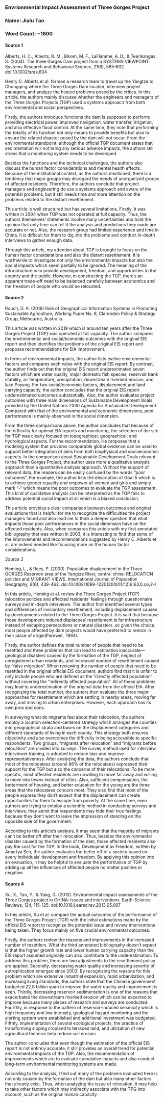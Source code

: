 ### Envrionmental Impact Assessment of Three Gorges Project
### Name: Jialu Tao 
### Word Count: ~1800 

#### Source 1

Alberts, H. C., Alberts, R. M., Bloom, M. F., LaFlamme, A. D., & Teerikangas, S. (2004). The three Gorges Dam project from a SYSTEMS VIEWPOINT. Systems Research and Behavioral Science, 21(6), 585-602. doi:10.1002/sres.604

Henry C. Alberts et al. formed a research team to travel up the Yangtze to Chongqing where the Three Gorges Dam located, interview project managers, and analyze the heated problems posed by the critics. In this article, the authors mainly discusse whether the engineers and managers of the Three Gorges Projects (TGP) used a systems approach from both environmental and social perspectives.

Firstly, the authors introduce functions the dam is supposed to perform: providing electrical power, improved navigation, water transfer, irrigation, and also effective flood control. At the same time, they note that performing the totality of its function not only means to provide benefits but also to ensure the related disaster posed by the dam will not occur. From the environmental standpoint, although the official TGP document states that sedimentation will not bring any serious adverse impacts, the authors still stress that a monitoring system needs to be developed.

Besides the functions and the technical challenges, the authors also discuss the human factor considerations and mental health effects. Because of the institutional context, as the authors mentioned, there is a tendency that major groups may disregard the needs of unorganized groups of affected residents. Therefore, the authors conclude that project managers and engineering do use a systems approach and aware of the potential problems, but it still needs time and more attention on the problems related to the distant resettlement.

This article is well structured but has several limitations. Firstly, it was written in 2004 when TGP was not operated at full capacity. Thus, the authors themselves’ statements involve many uncertainties and hold the opinion that only time can tell if the analysis and predictions they made are accurate or not. Also, the research group had limited experience and time in China. It is difficult for them to dig into the problems and conduct in-depth interviews to gather enough data.

Through this article, my attention about TGP is brought to focus on the human factor considerations and also the distant resettlement. It is worthwhile to investigate not only the environmental impacts but also the social impacts which seem partially to be ignored. The meaning of the infrastructure is to provide development, freedom, and opportunities to the country and the public. However, in constructing the TGP, there’s an apparent trade-off need to be balanced carefully between economics and the freedom of people who would be relocated.

#### Source 2

Rouch, D. A. (2019) Role of Geographical Information Systems in Promoting Sustainable Agriculture, Working Paper No. 8, Clarendon Policy & Strategy Group, Melbourne, Australia. 

This article was written in 2019 which is around ten years after the Three Gorges Project (TGP) was operated at full capacity. The author compares the environmental and social/economic outcomes with the original EIS report and then identifies the problems of the original EIS report and proposes recommendations for EIA improvement.

In terms of environmental impacts, the author lists twelve environmental factors and compares each value with the original EIS report. By contrast, the author finds out that the original EIS report underestimated seven factors which are water quality, major domestic fish species, reservoir bank stability, air temperature, precipitation, downstream riverbed erosion, and lake Poyang. For two social/economic factors, displacement and land carrying capacity, the author concludes that the original EIS report underestimated outcomes substantially. Also, the author evaluates project outcomes with three main dimensions of Sustainable Development Goals provided by the United Nations 2030 Agenda for Sustainable Development. Compared with that of the environmental and economic dimensions, poor performance is mainly observed in the social dimension. 

From the three comparisons above, the author concludes that because of the difficulty for optimal EIA reports and monitoring, the selection of the site for TGP was clearly focused on topographical, geographical, and hydrological aspects. For the recommendation, He proposes that a modeling system that provides comparable global evidence can be used to support better integration of aims from both biophysical and socioeconomic aspects.
In the comparison about Sustainable Development Goals relevant to the Three Gorges Project, the author uses more a qualitative analysis approach than a quantitative analysis approach. Without the support of relevant data, the readers can be easily confused by the words “poor outcomes”. For example, the author lists the description of Goal 5 which is to achieve gender equality and empower all women and girls and simply mark “-“ which means the poor outcomes to evaluate the TGP assessment. This kind of qualitative analysis can be interpreted as the TGP fails to address potential social impact at all which is a biased conclusion.

This article provides a clear comparison between outcomes and original evaluations that is helpful for me to recognize the difficulties the project managers faced and also lead me to think a deeper question that what impacts those poor performances in the social dimension have on the affected residents. Also, when compares this article with my first annotated bibliography that was written in 2003, it is interesting to find that some of the improvements and recommendations suggested by Henry C. Alberts et al. are indeed needed like focusing more on the human factor considerations.

_Source 3_

Heming, L., & Rees, P. (2000). Population displacement in the Three GORGES Reservoir area of the Yangtze River, central china: RELOCATION policies and MIGRANT VIEWS. International Journal of Population Geography, 6(6), 439-462. doi:10.1002/1099-1220(200011/12)6:63.0.co;2-l

In this article, Heming et al. review the Three Gorges Project (TGP) relocation policies and affected residents’ feelings through questionnaire surveys and in-depth interviews. The author first identified several types and differences of involuntary resettlement, including displacement caused by developments related to the Three Gorges Project. It is said that because those development-induced displacees’ resettlement is for infrastructure instead of escaping persecutions or natural disasters, so given the choice, most people affected by dam projects would have preferred to remain in their place of origin(Parnwell, 1993). 

Firstly, the author defines the total number of people that need to be resettled and three problems that can lead to estimation inaccurate—geological disasters caused by the formation of the TGP, neglect of unregistered urban residents, and increased number of resettlement caused by “false migration”. When reviewing the number of people that need to be resettled in the original official EIS document, authors find that it is unfair to only include people who are defined as the “directly affected population” without covering the “indirectly affected population”. All of these problems may lead to underestimation of the original data from the official EIA. After recognizing the total number, the authors then evaluate the three major approaches for resettlement which are settling in nearby areas, moving far away, and moving to urban enterprises. However, each approach has its own pros and cons. 

In surveying what do migrants feel about their relocation, the authors employ a location selection-centered strategy which arranges the counties into geographical strata and bases on the displacement categories and different standards of living in each county. This strategy both ensures objectivity and also overcomes the difficulty in being accessible to specific respondents. Two groups, “migrants after relocation” and “migrants before relocation” are divided into surveys. The survey method used for interview, interviewer training, is adopted to reduce bias and improve representativeness. After analyzing the data, the authors conclude that most of the relocatees (around 86% of the relocatees) expressed their support for the TGP but also the concerns of their relocations. To be more specific, most affected residents are unwilling to move far away and willing to move into towns instead of cities. Also, sufficient compensation, the betterment of housing, and better education for the young are the three areas that the relocatees concern most. They also find that most of the people express they don’t expect that the displacement can create opportunities for them to escape from poverty. At the same time, even authors are trying to employ a scientific method in conducting surveys and interviews, they admit that respondents may hide their true feelings because they don’t want to leave the impression of standing on the opposite side of the government. 

According to this article’s analysis, it may seem that the majority of migrants can’t be better off after their relocation. Thus, besides the environmental disaster caused by the formation of the dam, those affected residents also pay the cost for the TGP. In the book, Development as Freedom, written by Amartya Sen, the author evaluates the better off of a society based on every individuals’ development and freedom. By applying this opinion into an evaluation, it may be helpful to evaluate the performance of TGP by adding up all the influences of affected people no matter positive or negative. 

#### Source 4

Xu, X., Tan, Y., & Yang, G. (2013). Environmental impact assessments of the Three Gorges project in CHINA: Issues and interventions. Earth-Science Reviews, 124, 115-125. doi:10.1016/j.earscirev.2013.05.007

In this article, Xu et al. compare the actual outcomes of the performance of the Three Gorges Project (TGP) with the initial estimations made by the official EIS report to recognize the potential issue and review interventions being taken. They focus mainly on five crucial environmental outcomes.

Firstly, the authors review the reasons and improvements in the increased number of resettlers. What the third annotated bibliography doesn’t expect is that the higher growth rate and lower human carrying capacity than the EIS report assumed originally can also contribute to the underestimation. To address this problem, there are two adjustments to the resettlement policy are applied. Secondly, decreasing water quality and increasing severity of eutrophication emerged since 2003. By recognizing the reasons for this problem which are extensive industrial expansion, rapid urbanization, and increasing living standards, the authors state that the Chinese government budgeted 22.8 billion yuan to improve the water quality and improvement is seen. Thirdly, decreasing reservoir sedimentation is one of the reasons that exacerbates the downstream riverbed erosion which can be expected to improve because many pieces of research and surveys are conducted. Fourthly, in response to the pattern of reservoir-induced seismicity which is high frequency and low intensity, geological hazard monitoring and the alerting system were established and additional investment was budgeted. Fifthly, implementation of several ecological projects, the practice of transforming sloping cropland to terraced land, and utilization of new agricultural technics help reduce soil erosion.

The author concludes that even though the estimation of the official EIS report is not entirely accurate, it still provides an overall trend for potential environmental impacts of the TGP. Also, the recommendation of improvements which are to evaluate cumulative impacts and also conduct long-term environmental monitoring systems are made.

According to the analysis, I find out many of the problems evaluated here is not only caused by the formation of the dam but also many other factors that already exist. Thus, when analyzing the issue of relocation, it may help to take other factors which may indirectly associate with the TPG into account, such as the original human capacity.
